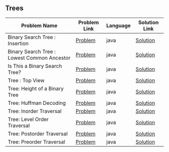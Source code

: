 ## Trees

|Problem Name|Problem Link|Language|Solution Link|
---|---|---|---
|Binary Search Tree : Insertion|[Problem](https://www.hackerrank.com/challenges/binary-search-tree-insertion/problem)|java|[Solution](./BinarySearchTree:Insertion.java)|
|Binary Search Tree : Lowest Common Ancestor|[Problem](https://www.hackerrank.com/challenges/binary-search-tree-lowest-common-ancestor/problem)|java|[Solution](./BinarySearchTree:LowestCommonAncestor.java)|
|Is This a Binary Search Tree?|[Problem](https://www.hackerrank.com/challenges/is-binary-search-tree/problem)|java|[Solution](./IsThisaBinarySearchTree?.java)|
|Tree : Top View|[Problem](https://www.hackerrank.com/challenges/tree-top-view/problem)|java|[Solution](./TopView.java)|
|Tree: Height of a Binary Tree|[Problem](https://www.hackerrank.com/challenges/tree-height-of-a-binary-tree/problem)|java|[Solution](./HeightofaBinaryTree.java)|
|Tree: Huffman Decoding |[Problem](https://www.hackerrank.com/challenges/tree-huffman-decoding/problem)|java|[Solution](./HuffmanDecoding.java)|
|Tree: Inorder Traversal|[Problem](https://www.hackerrank.com/challenges/tree-inorder-traversal/problem)|java|[Solution](./InorderTraversal.java)|
|Tree: Level Order Traversal|[Problem](https://www.hackerrank.com/challenges/tree-level-order-traversal/problem)|java|[Solution](./LevelOrderTraversal.java)|
|Tree: Postorder Traversal|[Problem](https://www.hackerrank.com/challenges/tree-postorder-traversal/problem)|java|[Solution](./PostorderTraversal.java)|
|Tree: Preorder Traversal|[Problem](https://www.hackerrank.com/challenges/tree-preorder-traversal/problem)|java|[Solution](./PreorderTraversal.java)|
